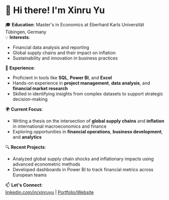 # 👋 Hi there! I'm Xinru Yu

🎓 **Education**: Master's in Economics at Eberhard Karls Universität Tübingen, Germany  
💡 **Interests**:  
- Financial data analysis and reporting  
- Global supply chains and their impact on inflation  
- Sustainability and innovation in business practices  

💼 **Experience**:  
- Proficient in tools like **SQL**, **Power BI**, and **Excel**  
- Hands-on experience in **project management**, **data analysis**, and **financial market research**  
- Skilled in identifying insights from complex datasets to support strategic decision-making  

🌍 **Current Focus**:  
- Writing a thesis on the intersection of **global supply chains** and **inflation** in international macroeconomics and finance  
- Exploring opportunities in **financial operations**, **business development**, and **analytics**  

🔍 **Recent Projects**:  
- Analyzed global supply chain shocks and inflationary impacts using advanced econometric methods  
- Developed dashboards in Power BI to track financial metrics across European teams  

📫 **Let's Connect**:  
[linkedin.com/in/xinruyu](#) | [Portfolio/Website](#)  


